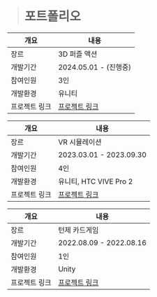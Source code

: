 ># 포트폴리오
|개요|내용|
|---|---|
|장르|3D 퍼즐 액션|
|개발기간|2024.05.01 - (진행중)|
|참여인원|3인|
|개발환경|유니티|
|프로젝트 링크|<a href="https://github.com/CREDOCsGames/cute_minecraft">프로젝트 링크</a>|

|개요|내용|
|---|---|
|장르|VR 시뮬레이션|
|개발기간|2023.03.01 - 2023.09.30|
|참여인원|4인|
|개발환경|유니티, HTC VIVE Pro 2|
|프로젝트 링크|<a href="https://github.com/1506022022/BartenderSimulation">프로젝트 링크</a>|

|개요|내용|
|---|---|
|장르|턴제 카드게임|
|개발기간|2022.08.09 - 2022.08.16|
|참여인원|1인|
|개발환경|Unity|
|프로젝트 링크|<a href="https://github.com/1506022022/MapleOnecard_Copy">프로젝트 링크</a>|
